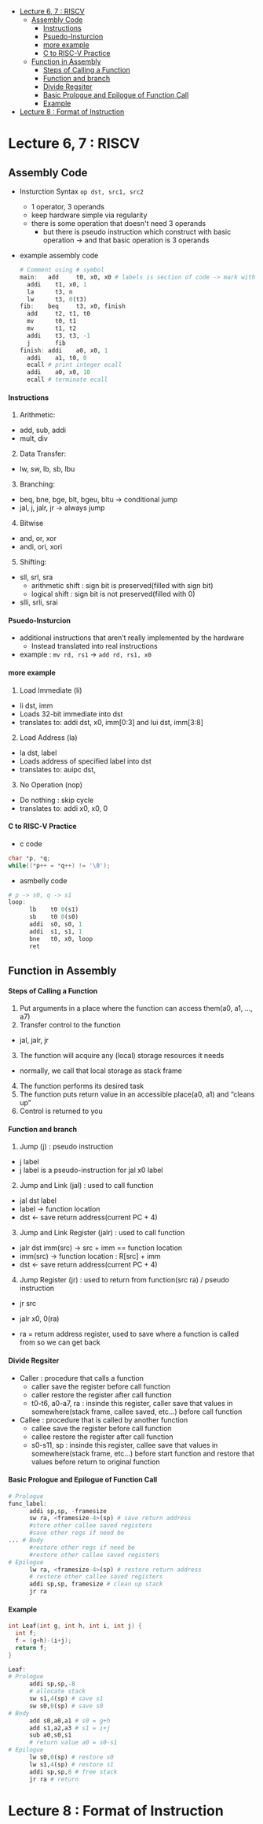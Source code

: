 - [Lecture 6, 7 : RISCV](#lecture-6-7--riscv)
  - [Assembly Code](#assembly-code)
      - [Instructions](#instructions)
      - [Psuedo-Insturcion](#psuedo-insturcion)
      - [more example](#more-example)
      - [C to RISC-V Practice](#c-to-risc-v-practice)
  - [Function in Assembly](#function-in-assembly)
      - [Steps of Calling a Function](#steps-of-calling-a-function)
      - [Function and branch](#function-and-branch)
      - [Divide Regsiter](#divide-regsiter)
      - [Basic Prologue and Epilogue of Function Call](#basic-prologue-and-epilogue-of-function-call)
      - [Example](#example)
- [Lecture 8 : Format of Instruction](#lecture-8--format-of-instruction)

# Lecture 6, 7 : RISCV

## Assembly Code
- Insturction Syntax `op dst, src1, src2`
  - 1 operator, 3 operands
  - keep hardware simple via regularity
  - there is some operation that doesn't need 3 operands
    - but there is pseudo instruction which construct with basic operation &rarr; and that basic operation is 3 operands 

- example assembly code
  ```r
  # Comment using # symbol
  main:   add     t0, x0, x0 # labels is section of code -> mark with :
    addi    t1, x0, 1
    la      t3, n
    lw      t3, 0(t3)
  fib:    beq     t3, x0, finish
    add     t2, t1, t0
    mv      t0, t1
    mv      t1, t2
    addi    t3, t3, -1
    j       fib
  finish: addi    a0, x0, 1
    addi    a1, t0, 0
    ecall # print integer ecall
    addi    a0, x0, 10
    ecall # terminate ecall
  ```

#### Instructions
1. Arithmetic:
  - add, sub, addi
  - mult, div
2. Data Transfer: 
  - lw, sw, lb, sb, lbu
3. Branching: 
  - beq, bne, bge, blt, bgeu, bltu &rarr; conditional jump
  - jal, j, jalr, jr &rarr; always jump
4. Bitwise
  - and,  or,  xor
  - andi, ori, xori
5. Shifting: 
  - sll,  srl,  sra 
    - arithmetic shift : sign bit is preserved(filled with sign bit)
    - logical shift : sign bit is not preserved(filled with 0)
  - slli, srli, srai

#### Psuedo-Insturcion
- additional instructions that aren’t really implemented by the hardware
  - Instead translated into real instructions
- example : `mv rd, rs1` &rarr; `add rd, rs1, x0`

#### more example
1. Load Immediate (li)
  - li dst, imm
  - Loads 32-bit immediate into dst
  - translates to: addi dst, x0, imm[0:3] and lui dst, imm[3:8]
2. Load Address (la)
  - la dst, label
  - Loads address of specified label into dst
  - translates to: auipc dst, <offset to label>
3. No Operation (nop)
  - Do nothing : skip cycle
  - translates to: addi x0, x0, 0

#### C to RISC-V Practice
- c code
```c
char *p, *q;
while((*p++ = *q++) != '\0');
```
- asmbelly code
```r
# p -> s0, q -> s1
loop: 
      lb    t0 0(s1)
      sb    t0 0(s0)
      addi  s0, s0, 1
      addi  s1, s1, 1
      bne   t0, x0, loop
      ret
```

## Function in Assembly

#### Steps of Calling a Function
1. Put arguments in a place where the function can access them(a0, a1, ..., a7)
2. Transfer control to the function
  - jal, jalr, jr
3. The function will acquire any (local) storage resources it needs
  - normally, we call that local storage as stack frame
4. The function performs its desired task
5. The function puts return value in an accessible place(a0, a1) and “cleans up”
6. Control is returned to you

#### Function and branch
1. Jump (j) : pseudo instruction
  - j label
  - j label is a pseudo-instruction for jal x0 label
2. Jump and Link (jal) : used to call function
  - jal dst label
  - label &rarr; function location
  - dst &larr; save return address(current PC + 4)
3. Jump and Link Register (jalr) : used to call function
  - jalr dst imm(src) &rarr; src + imm == function location
  - imm(src) &rarr; function location : R[src] + imm
  - dst &larr; save return address(current PC + 4)
4. Jump Register (jr) : used to return from function(src ra) / pseudo instruction
  - jr src
  - jalr x0, 0(ra) 

- ra = return address register, used to save where a function is called from so we can get back

#### Divide Regsiter
- Caller : procedure that calls a function
  - caller save the register before call function
  - caller restore the register after call function
  - t0-t6, a0-a7, ra : insinde this register, caller save that values in somewhere(stack frame, callee saved, etc...) before call function
- Callee : procedure that is called by another function
  - callee save the register before call function
  - callee restore the register after call function
  - s0-s11, sp : insinde this register, callee save that values in somewhere(stack frame, etc...) before start function and restore that values before return to original function

#### Basic Prologue and Epilogue of Function Call
```r
# Prologue
func_label:
      addi sp,sp, -framesize
      sw ra, <framesize-4>(sp) # save return address
      #store other callee saved registers
      #save other regs if need be
... # Body 
      #restore other regs if need be
      #restore other callee saved registers
# Epilogue
      lw ra, <framesize-4>(sp) # restore return address
      # restore other callee saved registers
      addi sp,sp, framesize # clean up stack
      jr ra
```

#### Example
```c
int Leaf(int g, int h, int i, int j) {
  int f;
  f = (g+h)-(i+j);
  return f;
}
```
```r
Leaf:
# Prologue
      addi sp,sp,-8
      # allocate stack
      sw s1,4(sp) # save s1
      sw s0,0(sp) # save s0
# Body
      add s0,a0,a1 # s0 = g+h
      add s1,a2,a3 # s1 = i+j
      sub a0,s0,s1
      # return value a0 = s0-s1
# Epilogue
      lw s0,0(sp) # restore s0
      lw s1,4(sp) # restore s1
      addi sp,sp,8 # free stack
      jr ra # return
```

# Lecture 8 : Format of Instruction
